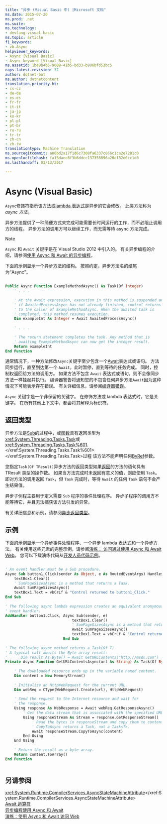 ```yaml
---
title: "异步 (Visual Basic 中) |Microsoft 文档"
ms.date: 2015-07-20
ms.prod: .net
ms.suite: 
ms.technology:
- devlang-visual-basic
ms.topic: article
f1_keywords:
- vb.Async
helpviewer_keywords:
- Async [Visual Basic]
- Async keyword [Visual Basic]
ms.assetid: 1be8b4b5-9689-41b5-bd33-b906bfd53bc5
caps.latest.revision: 37
author: dotnet-bot
ms.author: dotnetcontent
translation.priority.ht:
- cs-cz
- de-de
- es-es
- fr-fr
- it-it
- ja-jp
- ko-kr
- pl-pl
- pt-br
- ru-ru
- tr-tr
- zh-cn
- zh-tw
translationtype: Machine Translation
ms.sourcegitcommit: a06bd2a17f1d6c7308fa6337c866c1ca2e7281c0
ms.openlocfilehash: fa15daee8f3b6ddcc137356896a20cf82e0cc1d0
ms.lasthandoff: 03/13/2017

---
```

# <a name="async-visual-basic"></a>Async (Visual Basic)
`Async`修饰符指示该方法或[lambda 表达式](../../../visual-basic/programming-guide/language-features/procedures/lambda-expressions.md)是异步的它会修改。 此类方法称为*async 方法*。  
  
 异步方法提供了一种简便方式来完成可能需要长时间运行的工作，而不必阻止调用方的线程。 异步方法的调用方可以继续工作，而无需等待 async 方法完成。  
  
> [!NOTE]
>  `Async` 和 `Await` 关键字是在 Visual Studio 2012 中引入的。 有关异步编程的介绍，请参阅[使用 Async 和 Await 的异步编程](../../../visual-basic/programming-guide/concepts/async/index.md)。  
  
 下面的示例显示一个异步方法的结构。 按照约定，异步方法名的结尾为“Async”。  
  
```vb  
  
Public Async Function ExampleMethodAsync() As Task(Of Integer)  
    ' . . .  
  
    ' At the Await expression, execution in this method is suspended and,  
    ' if AwaitedProcessAsync has not already finished, control returns  
    ' to the caller of ExampleMethodAsync. When the awaited task is   
    ' completed, this method resumes execution.   
    Dim exampleInt As Integer = Await AwaitedProcessAsync()  
  
    ' . . .  
  
    ' The return statement completes the task. Any method that is   
    ' awaiting ExampleMethodAsync can now get the integer result.  
    Return exampleInt  
End Function  
```  
  
 通常情况下，一种方法修改`Async`关键字至少包含一个[Await](../../../visual-basic/language-reference/modifiers/async.md)表达式或语句。 方法同步运行，直至到达第一个 `Await`，此时暂停，直到等待的任务完成。 同时，控制权返回给方法的调用方。 如果方法不包含 `Await` 表达式或语句，则不会像同步方法一样挂起并执行。 编译器警告将通知您的不包含任何异步方法`Await`因为这种情况下可能表示存在错误。 有关详细信息，请参阅[编译器错误](../../../visual-basic/language-reference/error-messages/because-this-call-is-not-awaited-the-current-method-continues-to-run.md)。  
  
 `Async` 关键字是一个非保留的关键字。 在修饰方法或 lambda 表达式时，它是关键字。 在所有其他上下文中，都会将其解释为标识符。  
  
## <a name="return-types"></a>返回类型  
 异步方法是[Sub](../../../visual-basic/programming-guide/language-features/procedures/sub-procedures.md)的过程中，或[函数](../../../visual-basic/programming-guide/language-features/procedures/function-procedures.md)具有返回类型为<xref:System.Threading.Tasks.Task>或<xref:System.Threading.Tasks.Task%601>.</xref:System.Threading.Tasks.Task%601></xref:System.Threading.Tasks.Task>过程 该方法不能声明任何[ByRef](../../../visual-basic/language-reference/modifiers/byref.md)参数。  
  
 您指定`Task(Of TResult)`异步方法的返回类型如果[返回](../../../visual-basic/language-reference/statements/return-statement.md)的方法的语句具有 TResult 类型的操作数。 如果当方法完成时未返回有意义的值，则应使用 `Task`。 即对方法的调用返回 `Task`，但 `Task` 完成时，等待 `Await` 的任何 `Task` 语句不会产生结果值。  
  
 异步子例程主要用于定义需要 `Sub` 程序的事件处理程序。 异步子程序的调用方不能等待它，并且无法捕获该方法引发的异常。  
  
 有关详细信息和示例，请参阅[异步返回类型](../../../visual-basic/programming-guide/concepts/async/async-return-types.md)。  
  
## <a name="example"></a>示例  
 下面的示例显示一个异步事件处理程序、一个异步 lambda 表达式和一个异步方法。 有关使用这些元素的完整示例，请参阅[演练︰ 访问通过使用 Async 和 Await Web](../../../visual-basic/programming-guide/concepts/async/walkthrough-accessing-the-web-by-using-async-and-await.md)。 您可以下载演练代码从[开发人员代码示例](http://go.microsoft.com/fwlink/?LinkId=255191)。  
  
```vb  
  
' An event handler must be a Sub procedure.  
Async Sub button1_Click(sender As Object, e As RoutedEventArgs) Handles button1.Click  
    textBox1.Clear()  
    ' SumPageSizesAsync is a method that returns a Task.  
    Await SumPageSizesAsync()  
    textBox1.Text = vbCrLf & "Control returned to button1_Click."  
End Sub  
  
' The following async lambda expression creates an equivalent anonymous  
' event handler.  
AddHandler button1.Click, Async Sub(sender, e)  
                              textBox1.Clear()  
                              ' SumPageSizesAsync is a method that returns a Task.  
                              Await SumPageSizesAsync()  
                              textBox1.Text = vbCrLf & "Control returned to button1_Click."  
                          End Sub  
  
' The following async method returns a Task(Of T).  
' A typical call awaits the Byte array result:  
'      Dim result As Byte() = Await GetURLContents("http://msdn.com")  
Private Async Function GetURLContentsAsync(url As String) As Task(Of Byte())  
  
    ' The downloaded resource ends up in the variable named content.  
    Dim content = New MemoryStream()  
  
    ' Initialize an HttpWebRequest for the current URL.  
    Dim webReq = CType(WebRequest.Create(url), HttpWebRequest)  
  
    ' Send the request to the Internet resource and wait for  
    ' the response.  
    Using response As WebResponse = Await webReq.GetResponseAsync()  
        ' Get the data stream that is associated with the specified URL.  
        Using responseStream As Stream = response.GetResponseStream()  
            ' Read the bytes in responseStream and copy them to content.    
            ' CopyToAsync returns a Task, not a Task<T>.  
            Await responseStream.CopyToAsync(content)  
        End Using  
    End Using  
  
    ' Return the result as a byte array.  
    Return content.ToArray()  
End Function  
  
```  
  
## <a name="see-also"></a>另请参阅  
 <xref:System.Runtime.CompilerServices.AsyncStateMachineAttribute></xref:System.Runtime.CompilerServices.AsyncStateMachineAttribute>   
 [Await 运算符](../../../visual-basic/language-reference/operators/await-operator.md)   
 [异步编程使用 Async 和 Await](../../../visual-basic/programming-guide/concepts/async/index.md)   
 [演练：使用 Async 和 Await 访问 Web](../../../visual-basic/programming-guide/concepts/async/walkthrough-accessing-the-web-by-using-async-and-await.md)
